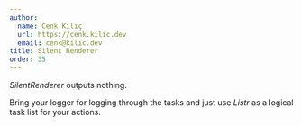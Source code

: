 ```yaml
---
author:
  name: Cenk Kılıç
  url: https://cenk.kilic.dev
  email: cenk@kilic.dev
title: Silent Renderer
order: 35
---
```


_SilentRenderer_ outputs nothing.

<!-- more -->

Bring your logger for logging through the tasks and just use _Listr_ as a logical task list for your actions.
